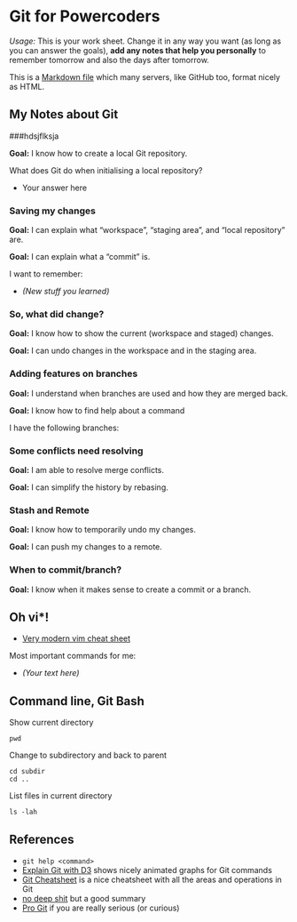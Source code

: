 # Git for Powercoders

*Usage:* This is your work sheet. Change it in any way you want (as long as you can answer the goals), 
**add any notes that help you personally** to remember tomorrow and also the days after tomorrow.

This is a [Markdown file](https://daringfireball.net/projects/markdown/syntax) which many servers,
like GitHub too, format nicely as HTML.

## My Notes about Git



###hdsjflksja

**Goal:** I know how to create a local Git repository.

What does Git do when initialising a local repository?

* Your answer here


### Saving my changes

**Goal:** I can explain what “workspace”, “staging area”, and “local repository” are.

**Goal:** I can explain what a “commit” is.

I want to remember:

* *(New stuff you learned)*


### So, what did change?

**Goal:** I know how to show the current (workspace and staged) changes.

**Goal:** I can undo changes in the workspace and in the staging area.


### Adding features on branches

**Goal:** I understand when branches are used and how they are merged back.

**Goal:** I know how to find help about a command

I have the following branches:


### Some conflicts need resolving

**Goal:** I am able to resolve merge conflicts.

**Goal:** I can simplify the history by rebasing.


### Stash and Remote

**Goal:** I know how to temporarily undo my changes.

**Goal:** I can push my changes to a remote.


### When to commit/branch?

**Goal:** I know when it makes sense to create a commit or a branch.





## Oh vi*!

* [Very modern vim cheat sheet](https://www.fprintf.net/vimCheatSheet.html)

Most important commands for me:

* *(Your text here)*





## Command line, Git Bash

Show current directory

    pwd

Change to subdirectory and back to parent

    cd subdir
    cd ..

List files in current directory

    ls -lah





## References

* `git help <command>`
* [Explain Git with D3](http://onlywei.github.io/explain-git-with-d3/) shows nicely animated graphs for Git commands
* [Git Cheatsheet](http://ndpsoftware.com/git-cheatsheet.html) is a nice cheatsheet with all the areas and operations in Git
* [no deep shit](http://rogerdudler.github.io/git-guide/) but a good summary
* [Pro Git](https://git-scm.com/book/en/v2) if you are really serious (or curious)

